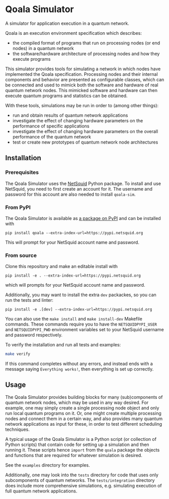 # Qoala Simulator
A simulator for application execution in a quantum network.

Qoala is an execution environment specification which describes:
- the compiled format of programs that run on processing nodes (or end nodes) in a quantum network
- the software/hardware architecture of processing nodes and how they execute programs

This simulator provides tools for simulating a network in which nodes have implemented the Qoala specification.
Processing nodes and their internal components and behavior are presented as configurable classes, which can be
connected and used to mimick both the software and hardware of real quantum network nodes. This mimicked software
and hardware can then execute quantum programs and statistics can be obtained.

With these tools, simulations may be run in order to (among other things):
- run and obtain results of quantum network applications
- investigate the effect of changing hardware parameters on the performance of specific applications
- investigate the effect of changing hardware parameters on the overall performance of the quantum network
- test or create new prototypes of quantum network node architectures


## Installation

### Prerequisites
The Qoala Simulator uses the [NetSquid](https://netsquid.org/) Python package.
To install and use NetSquid, you need to first create an account for it.
The username and password for this account are also needed to install `qoala-sim`.

### From PyPI
The Qoala Simulator is available as [a package on PyPI](https://pypi.org/project/qoala/) and can be installed with
```
pip install qoala --extra-index-url=https://pypi.netsquid.org
```

This will prompt for your NetSquid account name and password.

### From source
Clone this repository and make an editable install with

```
pip install -e . --extra-index-url=https://pypi.netsquid.org
```
which will prompts for your NetSquid account name and password.

Additionally, you may want to install the extra `dev` packackes, so you can run the tests and linter:

```
pip install -e .[dev] --extra-index-url=https://pypi.netsquid.org
```

You can also use the `make install` and `make install-dev` Makefile commands.
These commands require you to have the `NETSQUIDPYPI_USER` and
`NETSQUIDPYPI_PWD` environment variables set to your NetSquid username and password respectively.

To verify the installation and run all tests and examples:
```sh
make verify
```

If this command completes without any errors, and instead ends with a message saying `Everything works!`, then everything is set up correctly.

## Usage
The Qoala Simulator provides building blocks for many (sub)components of quantum network nodes, which may be used in any way desired.
For example, one may simply create a single processing node object and only run local quantum programs on it.
Or, one might create multiple processing nodes and connect them in a certain way, and also provides many quantum network applications as input
for these, in order to test different scheduling techniques.

A typical usage of the Qoala Simulator is a Python script (or collection of Python scripts) that contain code for setting up a simulation and then running it.
These scripts hence `import` from the `qoala` package the objects and functions that are required for whatever simulation is desired.

See the `examples` directory for examples.

Additionally, one may look into the `tests` directory for code that uses only subcomponents of quantum networks.
The `tests/integration` directory does include more comprehensive simulations, e.g. simulating execution of full quantum network applications.

